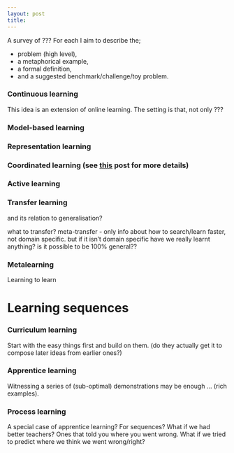 ```yaml
---
layout: post
title: 
---
```

A survey of ???
For each I aim to describe the;
* problem (high level),
* a metaphorical example,
* a formal definition,
* and a suggested benchmark/challenge/toy problem.

### Continuous learning

This idea is an extension of online learning. The setting is that, not only 
???

### Model-based learning

### Representation learning

### Coordinated learning (see [this]() post for more details)

### Active learning

### Transfer learning

and its relation to generalisation?

what to transfer? meta-transfer - only info about how to search/learn faster, not domain specific. but if it isn’t domain specific have we really learnt anything? is it possible to be 100% general??

### Metalearning

Learning to learn

# Learning sequences
### Curriculum learning

Start with the easy things first and build on them. (do they actually get it to compose later ideas from earlier ones?)

### Apprentice learning

Witnessing a series of (sub-optimal) demonstrations may be enough … (rich examples).

### Process learning

A special case of apprentice learning? For sequences?
What if we had better teachers? Ones that told you where you went wrong.
What if we tried to predict where we think we went wrong/right?





